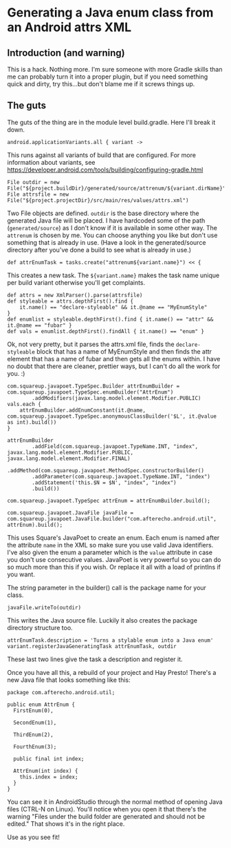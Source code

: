 # Generating a Java enum class from an Android attrs XML

## Introduction (and warning)

This is a hack.  Nothing more.  I'm sure someone with more Gradle skills than me can probably turn
it into a proper plugin, but if you need something quick and dirty, try this...but don't blame me
if it screws things up.

## The guts

The guts of the thing are in the module level build.gradle.  Here I'll break it down.

```
android.applicationVariants.all { variant ->
```
This runs against all variants of build that are configured.  For more information about variants,
see https://developer.android.com/tools/building/configuring-gradle.html

```
File outdir = new File("${project.buildDir}/generated/source/attrenum/${variant.dirName}")
File attrsfile = new File("${project.projectDir}/src/main/res/values/attrs.xml")
```
Two File objects are defined.  `outdir` is the base directory where the generated Java file will be
placed.  I have hardcoded some of the path (`generated/source`) as I don't know if it is available
in some other way.  The `attrenum` is chosen by me.  You can choose anything you like but don't
use something that is already in use.  (Have a look in the generated/source directory after you've
done a build to see what is already in use.)

```
def attrEnumTask = tasks.create("attrenum${variant.name}") << {
```
This creates a new task.  The `${variant.name}` makes the task name unique per build variant
otherwise you'll get complaints.

```
def attrs = new XmlParser().parse(attrsfile)
def styleable = attrs.depthFirst().find {
    it.name() == "declare-styleable" && it.@name == "MyEnumStyle"
}
def enumlist = styleable.depthFirst().find { it.name() == "attr" && it.@name == "fubar" }
def vals = enumlist.depthFirst().findAll { it.name() == "enum" }
```
Ok, not very pretty, but it parses the attrs.xml file, finds the `declare-styleable` block that
has a name of MyEnumStyle and then finds the attr element that has a name of fubar and then gets
all the enums within.  I have no doubt that there are cleaner, prettier ways, but I can't do
all the work for you.  :)

```
com.squareup.javapoet.TypeSpec.Builder attrEnumBuilder = com.squareup.javapoet.TypeSpec.enumBuilder("AttrEnum")
        .addModifiers(javax.lang.model.element.Modifier.PUBLIC)
vals.each {
    attrEnumBuilder.addEnumConstant(it.@name, com.squareup.javapoet.TypeSpec.anonymousClassBuilder('$L', it.@value as int).build())
}

attrEnumBuilder
        .addField(com.squareup.javapoet.TypeName.INT, "index", javax.lang.model.element.Modifier.PUBLIC, javax.lang.model.element.Modifier.FINAL)
        .addMethod(com.squareup.javapoet.MethodSpec.constructorBuilder()
        .addParameter(com.squareup.javapoet.TypeName.INT, "index")
        .addStatement('this.$N = $N', "index", "index")
        .build())

com.squareup.javapoet.TypeSpec attrEnum = attrEnumBuilder.build();

com.squareup.javapoet.JavaFile javaFile = com.squareup.javapoet.JavaFile.builder("com.afterecho.android.util", attrEnum).build();
```
This uses Square's JavaPoet to create an enum.  Each enum is named after the attribute `name` in the
XML so make sure you use valid Java identifiers.  I've also given the enum a parameter which is the
`value` attribute in case you don't use consecutive values.  JavaPoet is very powerful so you can
do so much more than this if you wish.  Or replace it all with a load of printlns if you want.

The string parameter in the builder() call is the package name for your class.

```
javaFile.writeTo(outdir)
```
This writes the Java source file.  Luckily it also creates the package directory structure too.

```
attrEnumTask.description = 'Turns a stylable enum into a Java enum'
variant.registerJavaGeneratingTask attrEnumTask, outdir
```
These last two lines give the task a description and register it.

Once you have all this, a rebuild of your project and Hay Presto!  There's a new Java file that
looks something like this:

```
package com.afterecho.android.util;

public enum AttrEnum {
  FirstEnum(0),

  SecondEnum(1),

  ThirdEnum(2),

  FourthEnum(3);

  public final int index;

  AttrEnum(int index) {
    this.index = index;
  }
}
```
You can see it in AndroidStudio through the normal method of opening Java files (CTRL-N on Linux).
You'll notice when you open it that there's the warning "Files under the build folder are generated
and should not be edited."  That shows it's in the right place.

Use as you see fit!
